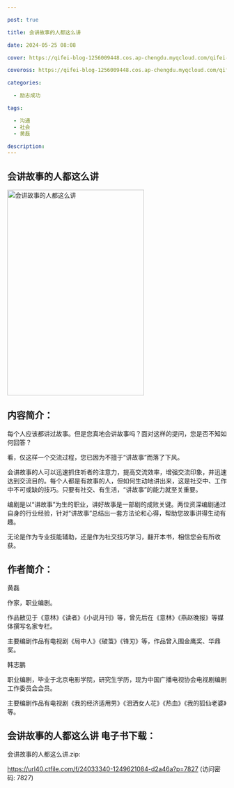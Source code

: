```yaml
---

post: true

title: 会讲故事的人都这么讲

date: 2024-05-25 08:08

cover: https://qifei-blog-1256009448.cos.ap-chengdu.myqcloud.com/qifei-blog/66207cac0ea9cb140366bc3e.jpg

coveross: https://qifei-blog-1256009448.cos.ap-chengdu.myqcloud.com/qifei-blog/66207cac0ea9cb140366bc3e.jpg

categories:

  - 励志成功

tags:

  - 沟通
  - 社会
  - 黄磊

description:
---
```


## 会讲故事的人都这么讲
<img alt="会讲故事的人都这么讲 " class="aligncenter loaded" data-was-processed="true" decoding="async" fetchpriority="high" height="471" src="https://qifei-blog-1256009448.cos.ap-chengdu.myqcloud.com/qifei-blog/66207cac0ea9cb140366bc3e.jpg " style="cursor: zoom-in;" width="314"/>

## 内容简介：

每个人应该都讲过故事。但是您真地会讲故事吗？面对这样的提问，您是否不知如何回答？

看，仅这样一个交流过程，您已因为不擅于“讲故事”而落了下风。

会讲故事的人可以迅速抓住听者的注意力，提高交流效率，增强交流印象，并迅速达到交流目的。每个人都是有故事的人，但如何生动地讲出来，这是社交中、工作中不可或缺的技巧。只要有社交、有生活，“讲故事”的能力就至关重要。

编剧是以“讲故事”为生的职业，讲好故事是一部剧的成败关键。两位资深编剧通过自身的行业经验，针对“讲故事”总结出一套方法论和心得，帮助您故事讲得生动有趣。

无论是作为专业技能辅助，还是作为社交技巧学习，翻开本书，相信您会有所收获。

## 作者简介：

黄磊

作家，职业编剧。

作品散见于《意林》《读者》《小说月刊》等，曾先后在《意林》《燕赵晚报》等媒体撰写名家专栏。

主要编剧作品有电视剧《局中人》《破茧》《锋刃》等，作品曾入围金鹰奖、华鼎奖。

韩志鹏

职业编剧，毕业于北京电影学院，研究生学历，现为中国广播电视协会电视剧编剧工作委员会会员。

主要编剧作品有电视剧《我的经济适用男》《泪洒女人花》《热血》《我的狐仙老婆》等。

## 会讲故事的人都这么讲 电子书下载：
会讲故事的人都这么讲.zip: 

https://url40.ctfile.com/f/24033340-1249621084-d2a46a?p=7827 (访问密码: 7827)
